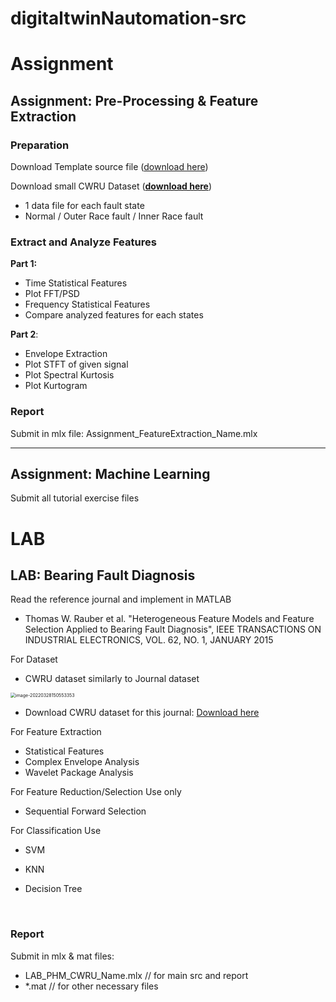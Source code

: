 # digitaltwinNautomation-src

# Assignment



## Assignment:  Pre-Processing & Feature Extraction



### Preparation

Download Template source file ([download here](https://github.com/ykkimhgu/digitaltwinNautomation-src/blob/main/Assignment/Assignment_FeatureExtraction_CWRU/DTA_Assignment_CWRU_FeatureExtraction_student.mlx))

Download small CWRU Dataset (**[download here](https://github.com/ykkimhgu/digitaltwinNautomation-src/blob/main/Assignment/Assignment_FeatureExtraction_CWRU/Assignment_FeatureExtraction_CWRU_data.zip)**)

* 1 data file for each fault state
* Normal / Outer Race fault / Inner Race fault




### Extract  and Analyze Features   

**Part 1:** 

* Time Statistical Features
* Plot FFT/PSD
* Frequency Statistical Features
* Compare analyzed features for each states



**Part 2**:

* Envelope Extraction
* Plot STFT of given signal
* Plot Spectral Kurtosis
* Plot Kurtogram





### Report

Submit  in mlx file:  Assignment_FeatureExtraction_Name.mlx





---

## Assignment:  Machine Learning

Submit all tutorial exercise files





# LAB

## LAB: Bearing Fault Diagnosis

Read the reference journal and implement in MATLAB

* Thomas W. Rauber et al. "Heterogeneous Feature Models and Feature Selection Applied to Bearing Fault Diagnosis", IEEE TRANSACTIONS ON INDUSTRIAL ELECTRONICS, VOL. 62, NO. 1, JANUARY 2015


For Dataset 

* CWRU dataset similarly to Journal dataset

<img src="https://user-images.githubusercontent.com/38373000/160838885-b74dc1af-4bc9-4bd1-a76f-0bff7f5dd00a.png" alt="image-20220328150553353" style="zoom:50%;" />

* Download CWRU dataset for this journal: [Download here](https://drive.google.com/file/d/1pv-0E8hA77Nr5-gHwVgPq3PR2rdyCj_-/view?usp=sharing)



For Feature Extraction 

* Statistical Features
* Complex Envelope Analysis
* Wavelet Package Analysis



For Feature Reduction/Selection Use only

- Sequential Forward Selection



For Classification Use 

* SVM

* KNN

* Decision Tree

  ​

### Report

Submit  in mlx & mat files:  

* LAB_PHM_CWRU_Name.mlx  // for main src and report
* *.mat // for other necessary files
